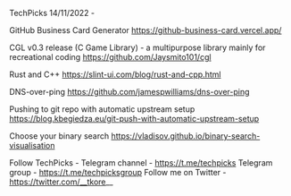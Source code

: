 TechPicks 14/11/2022 -

GitHub Business Card Generator
https://github-business-card.vercel.app/

CGL v0.3 release (C Game Library) - a multipurpose library mainly for recreational coding
https://github.com/Jaysmito101/cgl

Rust and C++
https://slint-ui.com/blog/rust-and-cpp.html

DNS-over-ping
https://github.com/jamespwilliams/dns-over-ping

Pushing to git repo with automatic upstream setup
https://blog.kbegiedza.eu/git-push-with-automatic-upstream-setup

Choose your binary search
https://vladisov.github.io/binary-search-visualisation

Follow TechPicks -
Telegram channel - https://t.me/techpicks
Telegram group - https://t.me/techpicksgroup
Follow me on Twitter - https://twitter.com/__tkore__